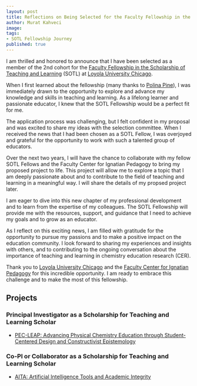 ```yaml
---
layout: post
title: Reflections on Being Selected for the Faculty Fellowship in the Scholarship of Teaching and Learning
author: Murat Kahveci
image: 
tags:
- SOTL Fellowship Journey
published: true
---
```


I am thrilled and honored to announce that I have been selected as a member of the 2nd cohort for the [Faculty Fellowship in the Scholarship of Teaching and Learning](https://www.luc.edu/fcip/awardsresearchopportunities/paidfacultyroles/scholarshipofteachingandlearningfacultyfellowsprogram/) (SOTL) at [Loyola University Chicago](https://www.luc.edu/).

When I first learned about the fellowship (many thanks to [Polina Pine](https://www.luc.edu/chemistry/facultystaff/pinepolina.shtml)), I was immediately drawn to the opportunity to explore and advance my knowledge and skills in teaching and learning. As a lifelong learner and passionate educator, I knew that the SOTL Fellowship would be a perfect fit for me.

The application process was challenging, but I felt confident in my proposal and was excited to share my ideas with the selection committee. When I received the news that I had been chosen as a SOTL Fellow, I was overjoyed and grateful for the opportunity to work with such a talented group of educators.

Over the next two years, I will have the chance to collaborate with my fellow SOTL Fellows and the Faculty Center for Ignatian Pedagogy to bring my proposed project to life. This project will allow me to explore a topic that I am deeply passionate about and to contribute to the field of teaching and learning in a meaningful way. I will share the details of my propsed project later.

I am eager to dive into this new chapter of my professional development and to learn from the expertise of my colleagues. The SOTL Fellowship will provide me with the resources, support, and guidance that I need to achieve my goals and to grow as an educator.

As I reflect on this exciting news, I am filled with gratitude for the opportunity to pursue my passions and to make a positive impact on the education community. I look forward to sharing my experiences and insights with others, and to contributing to the ongoing conversation about the importance of teaching and learning in chemistry education research (CER).

Thank you to [Loyola University Chicago](https://www.luc.edu/) and the [Faculty Center for Ignatian Pedagogy](https://www.luc.edu/fcip/ignatianpedagogy/) for this incredible opportunity. I am ready to embrace this challenge and to make the most of this fellowship.

## Projects

### Principal Investigator as a Scholarship for Teaching and Learning Scholar

* [PEC-LEAP: Advancing Physical Chemistry Education through Student-Centered Design and Constructivist Epistemology](/lhu)

### Co-PI or Collaborator as a Scholarship for Teaching and Learning Scholar

* [AITA: Artificial Intelligence Tools and Academic Integrity](/bno)
